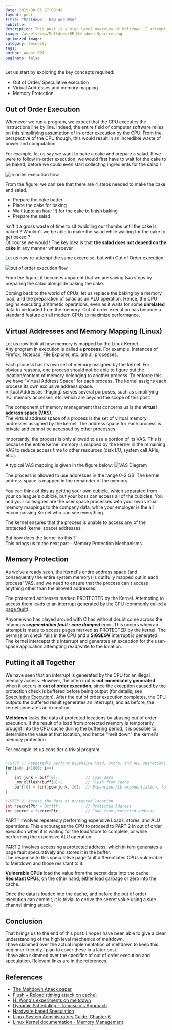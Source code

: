 ```yaml
---
date: 2019-08-05 17:00:49
layout: post
title: "Meltdown - How and Why"
subtitle: 
description: This post is a high level overview of Meltdown. I attempt to explain the nuts and bolts of meltdown without diving into too much technical detail. Only a minimal knowledge of computers is required.
image: /assets/img/Meltdown/BP_Meltdown-Spectre.png
optimized_image:
category: Security
tags:
author: Agent 007
paginate: false
---
```


Let us start by exploring the key concepts required:
- Out of Order/ Speculative execution
- Virtual Addresses and memory mapping
- Memory Protection


## Out of Order Execution
Whenever we run a program, we expect that the CPU executes the instructions line by line. Indeed, the entire field of computer software relies on this simplifying assumption of in-order execution by the CPU. From the perspective of the CPU though, this would result in an incredible waste of power and computation.

For example, let us say we want to bake a cake and prepare a salad. If we were to follow in-order execution, we would first have to wait for the cake to be baked, before we could even start collecting ingredients for the salad !

![in order execution flow](/assets/img/Meltdown/In_order_cropped.png "Fig 1. In-Order Execution")

From the figure, we can see that there are 4 steps needed to make the cake and salad.
- Prepare the cake batter
- Place the cake for baking
- Wait (upto an hour !!) for the cake to finish baking
- Prepare the salad

Isn't it a gross waste of time to sit twiddling our thumbs until the cake is baked ?
Wouldn't we be able to make the salad while waiting for the cake to get baked ?<br>
Of course we would ! The key idea is that **the salad does not depend on the cake** in any manner whatsoever.

Let us now re-attempt the same excercise, but with Out of Order execution.

![out of order execution flow](/assets/img/Meltdown/out_order.png "Fig 2. Out-of-Order Execution")


From the figure, it becomes apparent that we are saving two steps by preparing the salad alongside baking the cake.

Coming back to the world of CPUs, let us replace the baking by a memory load, and the preparation of salad
as an ALU operation. Hence, the CPU begins executing arithmetic operations, even as it waits for some **unrelated** data to be loaded from the memory.
Out of order execution has become a standard feature on all modern CPUs to maximize performance.

## Virtual Addresses and Memory Mapping (Linux)

Let us now look at how memory is mapped by the Linux Kernel.<br>
Any program in execution is called a **process**.
For example, instances of Firefox, Notepad, File Explorer, etc. are all processes.

Each process has its own set of memory assigned by the kernel. For obvious reasons, one process should not be able to figure out
the location/content of memory belonging to another process. 
To enforce this, we have "Virtual Address Space" for each process. The kernel
assigns each process its own exclusive address space.<br>
Virtual Addresses (Paging) serves several purposes, such as simplifying I/O, memory accesses, etc. which are beyond the scope of this post.

The component of memory management that concerns us is the **virtual address space (VAS)**.<br>
The virtual address space of a process is the set of virtual memory addresses assigned by the kernel.
The address space for each process is private and cannot be accessed by other processes.

Importantly, the process is only allowed to use a portion of its VAS. This is because the entire Kernel memory is mapped by the kernel in the remaining VAS to reduce access time to other resources (disk I/O, system call APIs, etc.).

A typical VAS mapping is given in the figure below:
![VAS Diagram](/assets/img/Meltdown/VAS.jpg "Fig 3. Typical Virtual Address Space of a process in Linux")

The process is allowed to use addresses in the range 0-3 GB. The kernel address space is mapped in the remainder of the memory.

You can think of this as getting your own cubicle, which separated from your colleague's cubicle, but your
boss can access all of the cubicles.
You and your colleagues are the user space processes with your own virtual memory mappings to the company
data, while your employer is the all encompassing Kernel who can see everything.

The kernel ensures that the process is unable to access any of the protected (kernel space) addresses.

 But how does the kernel do this ?<br>
This brings us to the next part - Memory Protection Mechanisms.

## Memory Protection

As we've already seen, the Kernel's entire address space (and consequently the entire system memory) is dutifully mapped out in each process' VAS, and we need to ensure that the process can't access anything other than the allowed addresses.

The protected addresses marked PROTECTED by the Kernel. Attempting to access them leads to an interrupt generated by the CPU (commonly called a [page fault](https://en.wikipedia.org/wiki/Page_fault)).  

Anyone who has played around with C has without doubt come across the infamous ***segmentation fault : core dumped*** error. This occurs when an attempt is made to access pages marked as PROTECTED by the kernel. The permission check fails in the CPU and a **SIGSEGV** interrupt is generated. The kernel intercepts this interrupt and generates an exception for the user-space application attempting read/write to the location.

## Putting it all Together

We have seen that an interrupt is generated by the CPU for an illegal memory access. However, the interrrupt is
**not immediately generated** when it occurs in **out of order execution**, since the exception caused by the protection check
is buffered before being output (for details, see [Speculative Execution](https://www.youtube.com/watch?v=KD8ZiHpbqkk)).
After the out of order execution completes, the CPU outputs the buffered result (generates an interrupt),
and as before, the kernel generates an exception.

 **Meltdown** leaks the data of protected locations by abusing out of order execution. If the result of a load from protected memory is temporarily brought into the CPU cache during the buffering period, it is possible to determine the value at that location, and hence "melt down" the kernel's memory protection.

 For example let us consider a trivial program

 ```c

 //STEP 1: Repeatedly perform expensive load, store, and ALU operations
 for(i=0; i<1000; i++)
 {
     int junk = buff[0];            // Load data
     _mm_clflush(buff[0]);          // Flush from cache
     buff[0] = (int)pow(junk, 10);  // Expensive ALU exponentiation, followed by store operation
 }
 
 //STEP 2: Access the data at protected location
 int *secretPtr = 0xffff;           // Protected Address
 int secret = *secretPtr;           // Load from protected address

 ```

PART 1 involves repeatedly performing expensive Loads, stores, and ALU operations. This encourages the CPU to proceed to PART 2 in out of order execution when it is waiting for the load/store to complete, or while performing the expensive ALU operation.

PART 2 involves accessing a protected address, which in turn generates a page fault speculatively and stores it in the buffer.<br>
The response to this speculative page fault differentiates CPUs vulnerable to Meltdown and those resistant to it.

**Vulnerable CPUs** load the value from the secret data into the cache.  
**Resistant CPUs**, on the other hand, either load garbage or zero into the cache.

Once the data is loaded into the cache, and before the out of order execution can commit, it is trivial to derive the secret value using a side channel timing attack.

## Conclusion

That brings us to the end of this post. I hope I have been able to give a clear understanding of
the high level mechanics of meltdown.<br>
I have skimmed over the actual implementation of meltdown to keep this beginner-friendly.I plan to cover these in a later post.<br>
I have also skimmed over the specifics of out of order execution and speculation. Relevant links are in the references.

## References

- [The Meltdown Attack paper](https://meltdownattack.com/meltdown.pdf)
- [Flush + Reload (timing attack on cache)](https://eprint.iacr.org/2013/448.pdf)
- [H. Wong's experiments on meltdown](http://blog.stuffedcow.net/2018/05/meltdown-microarchitecture/)
- [Dynamic Scheduling - Tomasulo's Approach](https://www.cc.gatech.edu/~milos/Teaching/CS6290F07/4_Tomasulo.pdf)
- [Hardware based Speculation](https://www.eecs.yorku.ca/course_archive/2006-07/F/4201/ILP4_Spec.pdf)
- [Linux System Administrators Guide, Chapter 6](https://www.tldp.org/LDP/sag/html/memory-management.html)
- [Linux Kernel documentation - Memory Management](https://www.kernel.org/doc/html/latest/admin-guide/mm/index.html)

